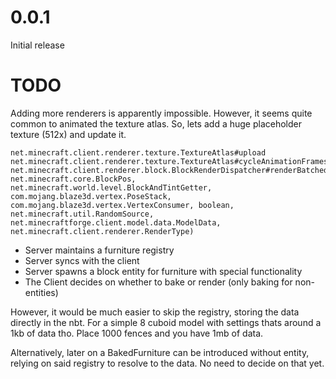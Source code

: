 # 0.0.1

Initial release

# TODO

Adding more renderers is apparently impossible.
However, it seems quite common to animated the texture atlas.
So, lets add a huge placeholder texture (512x) and update it.


```
net.minecraft.client.renderer.texture.TextureAtlas#upload
net.minecraft.client.renderer.texture.TextureAtlas#cycleAnimationFrames
net.minecraft.client.renderer.block.BlockRenderDispatcher#renderBatched(net.minecraft.world.level.block.state.BlockState, net.minecraft.core.BlockPos, net.minecraft.world.level.BlockAndTintGetter, com.mojang.blaze3d.vertex.PoseStack, com.mojang.blaze3d.vertex.VertexConsumer, boolean, net.minecraft.util.RandomSource, net.minecraftforge.client.model.data.ModelData, net.minecraft.client.renderer.RenderType)
```

* Server maintains a furniture registry
* Server syncs with the client
* Server spawns a block entity for furniture with special functionality
* The Client decides on whether to bake or render (only baking for non-entities)

However, it would be much easier to skip the registry, storing the data directly in the nbt.
For a simple 8 cuboid model with settings thats around a 1kb of data tho. Place 1000 fences and you have 1mb of data.

Alternatively, later on a BakedFurniture can be introduced without entity, relying on said registry to resolve to the data. No need to decide on that yet.